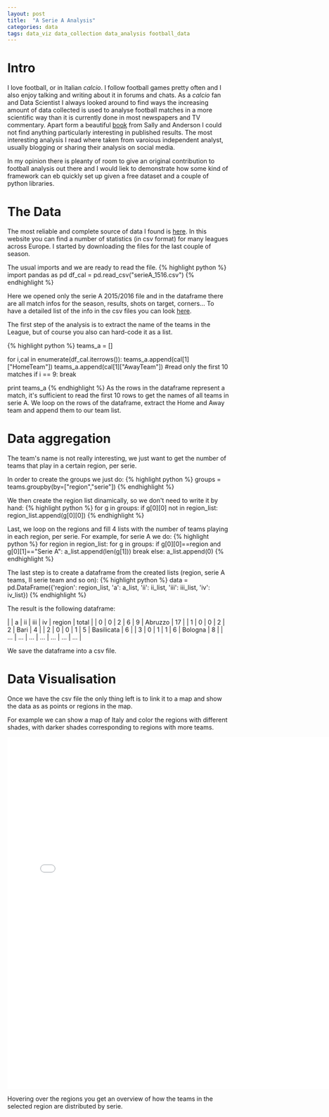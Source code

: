 ```yaml
---
layout: post
title:  "A Serie A Analysis"
categories: data
tags: data_viz data_collection data_analysis football_data
---
```

# Intro
I love football, or in Italian _calcio_. I follow football games pretty often and I also enjoy talking and writing about it in forums and chats. 
As a _calcio_ fan and Data Scientist I always looked around to find ways the increasing amount of data collected is used to analyse football matches in a more scientific way than it is currently done in most newspapers and TV commentary. 
Apart form a beautiful [book][the-numbers-game] from Sally and Anderson I could not find anything particularly interesting in published results. The most interesting analysis I read where taken from varoious independent analyst, usually blogging or sharing their analysis on social media.

In my opinion there is pleanty of room to give an original contribution to football analysis out there and I would liek to demonstrate how some kind of framework can eb quickly set up given a free dataset and a couple of python libraries.

# The Data
The most reliable and complete source of data I found is [here][football-data]. In this website you can find a number of statistics (in csv format) for many leagues across Europe. I started by downloading the files for the last couple of season.   

The usual imports and we are ready to read the file.
{% highlight python %}
import pandas as pd 
df_cal = pd.read_csv("serieA_1516.csv")
{% endhighlight %}

Here we opened only the serie A 2015/2016 file and in the dataframe there are all match infos for the season, results, shots on target, corners...
To have a detailed list of the info in the csv files you can look [here][football-data-notes].

The first step of the analysis is to extract the name of the teams in the League, but of course you also can hard-code it as a list.
  
{% highlight python %}
teams_a = [] 

for i,cal in enumerate(df_cal.iterrows()):
    teams_a.append(cal[1]["HomeTeam"])
    teams_a.append(cal[1]["AwayTeam"])
	#read only the first 10 matches
    if i == 9: break
        
print teams_a {% endhighlight %}
As the rows in the dataframe represent a match, it's sufficient to read the first 10 rows to get the names of all teams in serie A.
We loop on the rows of the dataframe, extract the Home and Away team and append them to our team list.   

# Data aggregation
The team's name is not really interesting, we just want to get the number of teams that play in a certain region, per serie. 

In order to create the groups we just do:
{% highlight python %}
groups = teams.groupby(by=["region","serie"])
{% endhighlight %}

We then create the region list dinamically, so we don't need to write it by hand:
{% highlight python %}
for g in groups:
    if g[0][0] not in region_list:
        region_list.append(g[0][0])
{% endhighlight %}

Last, we loop on the regions and fill 4 lists with the number of teams playing in each region, per serie. 
For example, for serie A we do:
{% highlight python %}
for region in region_list:
    for g in groups:
        if g[0][0]==region and g[0][1]=="Serie A":
            a_list.append(len(g[1]))
            break
    else:
        a_list.append(0)
{% endhighlight %}

The last step is to create a dataframe from the created lists (region, serie A teams, II serie team and so on):
{% highlight python %}
data = pd.DataFrame({'region': region_list, 'a': a_list, 'ii': ii_list, 'iii': iii_list, 'iv': iv_list})
{% endhighlight %}

The result is the following dataframe:

|   | a	| ii | iii | iv | region     | total |
| 0	| 0	| 2	 | 6   | 9  | Abruzzo    | 17    |
| 1	| 0	| 0	 | 2   | 2  | Bari	     | 4     |
| 2	| 0	| 0	 | 1   | 5  | Basilicata | 6     |
| 3	| 0	| 1	 | 1   | 6  | Bologna	 | 8     |
| ...	| ...	| ...	 | ...   | ...  | ...	 | ...     |

We save the dataframe into a csv file. 

# Data Visualisation

Once we have the csv file the only thing left is to link it to a map and show the data as as points or regions in the map. 

For example we can show a map of Italy and color the regions with different shades, with darker shades corresponding to regions with more teams. 

<iframe src="{{site.baseurl}}/js/italy-ht/italy-ht.html" marginwidth="0" marginheight="0" scrolling="no" width="750" height="800" frameBorder="0"></iframe>

Hovering over the regions you get an overview of how the teams in the selected region are distributed by serie. 


[the-numbers-game]: http://www.goodreads.com/book/show/17465493-the-numbers-game
[football-data]: http://www.football-data.co.uk/data.php
[football-data-notes]: http://www.football-data.co.uk/notes.txt